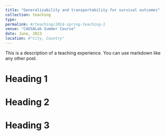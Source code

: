 ```yaml
---
title: "Generalizability and transportability for survival outcomes"
collection: teaching
type: 
permalink: #/teaching/2014-spring-teaching-1
venue: "CAUSALab Summer Course"
date: June, 2023
location: #"City, Country"
---
```


This is a description of a teaching experience. You can use markdown like any other post.

Heading 1
======

Heading 2
======

Heading 3
======
